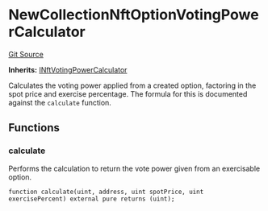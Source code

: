 # NewCollectionNftOptionVotingPowerCalculator
[Git Source](https://github.com/FloorDAO/floor-v2/blob/445b96358cc205e432e359914c1681c0f44048b0/src/contracts/voting/calculators/NewCollectionNftOptionVotingPower.sol)

**Inherits:**
[INftVotingPowerCalculator](/src/contracts/voting/calculators/NewCollectionNftOptionVotingPower.sol/contract.INftVotingPowerCalculator.md)

Calculates the voting power applied from a created option, factoring in the spot
price and exercise percentage.
The formula for this is documented against the `calculate` function.


## Functions
### calculate

Performs the calculation to return the vote power given from an
exercisable option.


```solidity
function calculate(uint, address, uint spotPrice, uint exercisePercent) external pure returns (uint);
```

